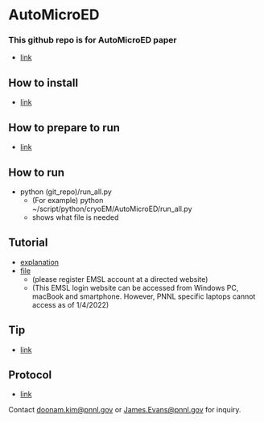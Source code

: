 # AutoMicroED

### This github repo is for AutoMicroED paper
   - [link](https://www.biorxiv.org/content/10.1101/2021.12.13.472146v1)

## How to install
   - [link](./reference/install.md)

## How to prepare to run
   - [link](./reference/how_to_prepare_to_run.md)

## How to run
   - python (git_repo)/run_all.py
      - (For example) python ~/script/python/cryoEM/AutoMicroED/run_all.py
      - shows what file is needed

## Tutorial
   - [explanation](./reference/tutorial.md)
   - [file](https://doi.org/10.25582/data.2021-08.2299309/1838042)
      - (please register EMSL account at a directed website)
      - (This EMSL login website can be accessed from Windows PC, macBook and smartphone. However, PNNL specific laptops cannot access as of 1/4/2022)

## Tip
   - [link](./reference/tip.md)

## Protocol
   - [link](./reference/protocol.md)

Contact doonam.kim@pnnl.gov or James.Evans@pnnl.gov for inquiry.
